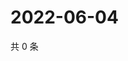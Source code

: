 # 2022-06-04

共 0 条

<!-- BEGIN WEIBO -->
<!-- 最后更新时间 Sat Jun 04 2022 23:14:29 GMT+0800 (China Standard Time) -->

<!-- END WEIBO -->
